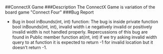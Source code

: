 ##ConnectX Game
###Description
The ConnectX Game is variation of the board game "Connect Four"
###Bug Report
* Bug in bool inBounds(int, int) function: The bug is inside private function bool inBounds(int, int), invalid width i.e negatively invalid or positively invalid width is not handled properly. Repercussions of this bug are found in Public member function at(int, int) if we try asking invalid width query to at function it is expected to return -1 for invalid location but it doesn't return -1.
